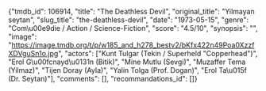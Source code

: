{"tmdb_id": 106914, "title": "The Deathless Devil", "original_title": "Yilmayan seytan", "slug_title": "the-deathless-devil", "date": "1973-05-15", "genre": "Com\u00e9die / Action / Science-Fiction", "score": "4.5/10", "synopsis": "", "image": "https://image.tmdb.org/t/p/w185_and_h278_bestv2/bKfx422n49Poa0XzzfXDVguSn1o.jpg", "actors": ["Kunt Tulgar (Tekin / Superheld \"Copperhead\")", "Erol G\u00fcnayd\u0131n (Bitik)", "Mine Mutlu (Sevgi)", "Muzaffer Tema (Yilmaz)", "Tijen Doray (Ayla)", "Yalin Tolga (Prof. Dogan)", "Erol Ta\u015f (Dr. Seytan)"], "comments": [], "recommandations_id": []}